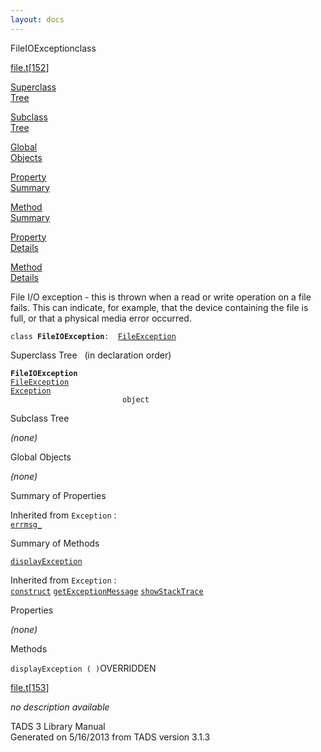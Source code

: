 ```yaml
---
layout: docs
---
```

<span class="title">FileIOException</span><span class="type">class</span>

[file.t](../file/file.t.html)\[[152](../source/file.t.html#152)\]

[Superclass  
Tree](#_SuperClassTree_)

[Subclass  
Tree](#_SubClassTree_)

[Global  
Objects](#_ObjectSummary_)

[Property  
Summary](#_PropSummary_)

[Method  
Summary](#_MethodSummary_)

[Property  
Details](#_Properties_)

[Method  
Details](#_Methods_)



File I/O exception - this is thrown when a read or write operation on a
file fails. This can indicate, for example, that the device containing
the file is full, or that a physical media error occurred.

`class `**`FileIOException`**` :   `[`FileException`](../object/FileException.html)



<span id="_SuperClassTree_"></span>



<span class="hdln">Superclass Tree</span>   (in declaration order)



**`FileIOException`**  
[`FileException`](../object/FileException.html)  
[`Exception`](../object/Exception.html)  
`                         object`  
<span id="_SubClassTree_"></span>



<span class="hdln">Subclass Tree</span>  



*(none)* <span id="_ObjectSummary_"></span>



<span class="hdln">Global Objects</span>  



*(none)* <span id="_PropSummary_"></span>



<span class="hdln">Summary of Properties</span>  







Inherited from `Exception` :  
[`errmsg_`](../object/Exception.html#errmsg_)

<span id="_MethodSummary_"></span>



<span class="hdln">Summary of Methods</span>  



[`displayException`](#displayException)



Inherited from `Exception` :  
[`construct`](../object/Exception.html#construct) [`getExceptionMessage`](../object/Exception.html#getExceptionMessage) [`showStackTrace`](../object/Exception.html#showStackTrace)

<span id="_Properties_"></span>



<span class="hdln">Properties</span>  



*(none)* <span id="_Methods_"></span>



<span class="hdln">Methods</span>  



<span id="displayException"></span>

`displayException ( )`<span class="rem">OVERRIDDEN</span>

[file.t](../file/file.t.html)\[[153](../source/file.t.html#153)\]



*no description available*





TADS 3 Library Manual  
Generated on 5/16/2013 from TADS version 3.1.3



